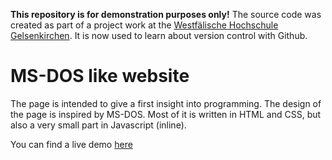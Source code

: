 **This repository is for demonstration purposes only!**
The source code was created as part of a project work at the [Westfälische Hochschule Gelsenkirchen](https://www.w-hs.de/). It is now used to learn about version control with Github.

# MS-DOS like website
The page is intended to give a first insight into programming. The design of the page is inspired by MS-DOS. Most of it is written in HTML and CSS, but also a very small part in Javascript (inline).

You can find a live demo [here](https://tim-whs.lima-city.de/)

